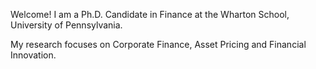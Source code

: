 Welcome! I am a Ph.D. Candidate in Finance at the Wharton School, University of Pennsylvania.

My research focuses on Corporate Finance, Asset Pricing and Financial Innovation.
